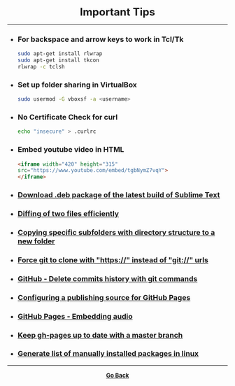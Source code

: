 <p align="center">
  <b>
  <font size="+2">Important Tips</font>
  </b>
</p>

---

  - ### For backspace and arrow keys to work in Tcl/Tk

    ```bash
    sudo apt-get install rlwrap
    sudo apt-get install tkcon
    rlwrap -c tclsh
    ```

  - ### Set up folder sharing in VirtualBox

    ```bash
    sudo usermod -G vboxsf -a <username>
    ```  

  - ### No Certificate Check for **curl**

    ```bash
    echo "insecure" > .curlrc
    ```

  - ### Embed youtube video in HTML

    ```html
    <iframe width="420" height="315"
    src="https://www.youtube.com/embed/tgbNymZ7vqY">
    </iframe>
    ```
  - ### [Download .deb package of the latest build of Sublime Text](https://download.sublimetext.com/latest/dev/linux/x64/deb)

  - ### [Diffing of two files efficiently](https://stackoverflow.com/questions/16423024/how-can-i-diff-2-files-while-ignoring-leading-white-space)

  - ### [Copying specific subfolders with directory structure to a new folder](https://unix.stackexchange.com/questions/99309/copying-specific-subfolders-with-directory-structure-to-a-new-folder)

  - ### [Force git to clone with "https://" instead of "git://" urls](https://coderwall.com/p/sitezg/force-git-to-clone-with-https-instead-of-git-urls)

  - ### [GitHub - Delete commits history with git commands](https://gist.github.com/heiswayi/350e2afda8cece810c0f6116dadbe651)

  - ### [Configuring a publishing source for GitHub Pages](https://help.github.com/articles/configuring-a-publishing-source-for-github-pages/)

  - ### [GitHub Pages - Embedding audio](https://github.com/etianen/html5media/wiki/embedding-audio)

  - ### [Keep gh-pages up to date with a master branch](https://gist.github.com/mandiwise/44d1edce18f2ffb14f63)

  - ### [Generate list of manually installed packages in linux](https://askubuntu.com/questions/2389/generating-list-of-manually-installed-packages-and-querying-individual-packages)

---

<p align="center">
  <b>
  <a href="https://gs1293.github.io/resource.html"> <font size="-1">Go Back</font></a>
  </b>
</p>
